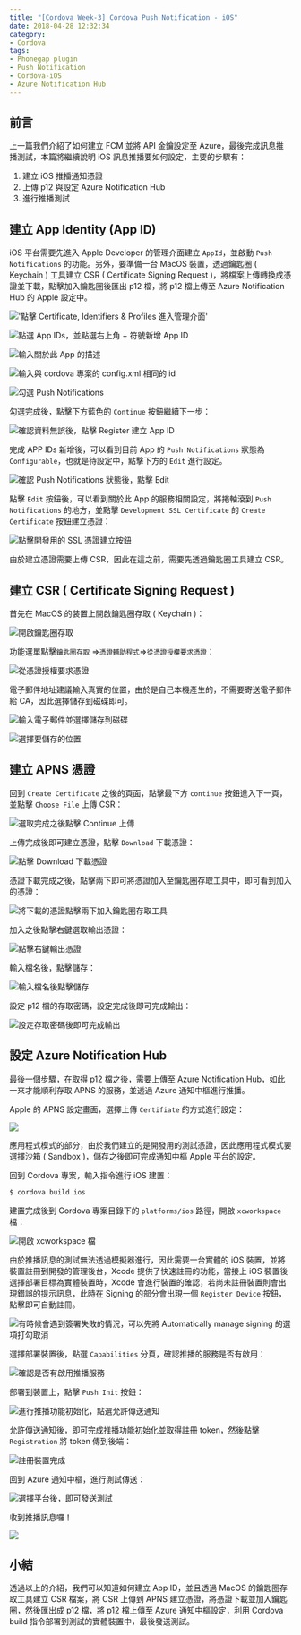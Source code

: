 ```yaml
---
title: "[Cordova Week-3] Cordova Push Notification - iOS"
date: 2018-04-28 12:32:34
category:
- Cordova
tags:
- Phonegap plugin
- Push Notification
- Cordova-iOS
- Azure Notification Hub
---
```


## 前言

上一篇我們介紹了如何建立 FCM 並將 API 金鑰設定至 Azure，最後完成訊息推播測試，本篇將繼續說明 iOS 訊息推播要如何設定，主要的步驟有：

1. 建立 iOS 推播通知憑證
2. 上傳 p12 與設定 Azure Notification Hub
3. 進行推播測試

## 建立 App Identity (App ID)

iOS 平台需要先進入 Apple Developer 的管理介面建立 `AppId`，並啟動 `Push Notifications` 的功能。另外，要準備一台 MacOS 裝置，透過鑰匙圈 ( Keychain ) 工具建立 CSR ( Certificate Signing Request )，將檔案上傳轉換成憑證並下載，點擊加入鑰匙圈後匯出 p12 檔，將 p12 檔上傳至 Azure Notification Hub 的 Apple 設定中。

<!--more-->

!['點擊 `Certificate, Identifiers & Profiles` 進入管理介面'](ios-create-app-id-0.png)

![點選 `App IDs`，並點選右上角 `+` 符號新增 App ID](ios-create-app-id-1.png)

![輸入關於此 App 的描述](ios-create-app-id-2.png)

![輸入與 cordova 專案的 `config.xml` 相同的 id](ios-create-app-id-3.png)

![勾選 `Push Notifications`](ios-create-app-id-4.png)

勾選完成後，點擊下方藍色的 `Continue` 按鈕繼續下一步：

![確認資料無誤後，點擊 `Register` 建立 App ID](ios-create-app-id-5.png)

完成 APP IDs 新增後，可以看到目前 App 的 `Push Notifications` 狀態為 `Configurable`，也就是待設定中，點擊下方的 `Edit` 進行設定。

![確認 `Push Notifications` 狀態後，點擊 Edit ](ios-create-app-id-7.png)

點擊 `Edit` 按鈕後，可以看到關於此 App 的服務相關設定，將捲軸滾到 `Push Notifications` 的地方，並點擊 `Development SSL Certificate` 的 `Create Certificate` 按鈕建立憑證：

![點擊開發用的 SSL 憑證建立按鈕](ios-create-push-certificate-1.png)

由於建立憑證需要上傳 CSR，因此在這之前，需要先透過鑰匙圈工具建立 CSR。

## 建立 CSR ( Certificate Signing Request )

首先在 MacOS 的裝置上開啟鑰匙圈存取 ( Keychain )：

![開啟鑰匙圈存取](ios-create-csr-1.png)

功能選單點擊`鑰匙圈存取` =>`憑證輔助程式`=>`從憑證授權要求憑證`：

![從憑證授權要求憑證](ios-create-csr-2.png)

電子郵件地址建議輸入真實的位置，由於是自己本機產生的，不需要寄送電子郵件給 CA，因此選擇儲存到磁碟即可。

![輸入電子郵件並選擇儲存到磁碟](ios-create-csr-3.png)

![選擇要儲存的位置](ios-create-csr-4.png)

## 建立 APNS 憑證

回到 `Create Certificate` 之後的頁面，點擊最下方 `continue` 按鈕進入下一頁，並點擊 `Choose File` 上傳 CSR：

![選取完成之後點擊 `Continue` 上傳](ios-create-push-certificate-2.png)

上傳完成後即可建立憑證，點擊 `Download` 下載憑證：

![點擊 `Download` 下載憑證](ios-create-push-certificate-3.png)

憑證下載完成之後，點擊兩下即可將憑證加入至鑰匙圈存取工具中，即可看到加入的憑證：

![將下載的憑證點擊兩下加入鑰匙圈存取工具](ios-create-push-certificate-4.png)

加入之後點擊右鍵選取輸出憑證：

![點擊右鍵輸出憑證](ios-create-push-certificate-5.png)

輸入檔名後，點擊儲存：

![輸入檔名後點擊儲存](ios-create-push-certificate-6.png)

設定 p12 檔的存取密碼，設定完成後即可完成輸出：

![設定存取密碼後即可完成輸出](ios-create-push-certificate-7.png)



## 設定 Azure Notification Hub

最後一個步驟，在取得 p12 檔之後，需要上傳至 Azure Notification Hub，如此一來才能順利存取 APNS 的服務，並透過 Azure 通知中樞進行推播。

Apple 的 APNS 設定畫面，選擇上傳 `Certifiate` 的方式進行設定：

![](ios-create-push-certificate-8.png)

應用程式模式的部分，由於我們建立的是開發用的測試憑證，因此應用程式模式要選擇沙箱 ( Sandbox )，儲存之後即可完成通知中樞 Apple 平台的設定。

回到 Cordova 專案，輸入指令進行 iOS 建置：

```bash
$ cordova build ios
```

建置完成後到 Cordova 專案目錄下的 `platforms/ios` 路徑，開啟 `xcworkspace` 檔：

![開啟 `xcworkspace` 檔](open-xcworkspace.png)

由於推播訊息的測試無法透過模擬器進行，因此需要一台實體的 iOS 裝置，並將裝置註冊到開發的管理後台，Xcode 提供了快速註冊的功能，當接上 iOS 裝置後選擇部署目標為實體裝置時，Xcode 會進行裝置的確認，若尚未註冊裝置則會出現錯誤的提示訊息，此時在 Signing 的部分會出現一個 `Register Device` 按鈕，點擊即可自動註冊。

![有時候會遇到簽署失敗的情況，可以先將 `Automatically manage signing` 的選項打勾取消](build-app.png)

選擇部署裝置後，點選 `Capabilities` 分頁，確認推播的服務是否有啟用：

![確認是否有啟用推播服務](check-apns.png)

部署到裝置上，點擊 `Push Init` 按鈕：

![進行推播功能初始化，點選允許傳送通知](demo-1.jpg)

允許傳送通知後，即可完成推播功能初始化並取得註冊 token，然後點擊 `Registration` 將 token 傳到後端：

![註冊裝置完成](demo-2.jpg)

回到 Azure 通知中樞，進行測試傳送：

![選擇平台後，即可發送測試](test-push.png)

收到推播訊息囉！

![](final-demo.jpg)

## 小結

透過以上的介紹，我們可以知道如何建立 App ID，並且透過 MacOS 的鑰匙圈存取工具建立 CSR 檔案，將 CSR 上傳到 APNS 建立憑證，將憑證下載並加入鑰匙圈，然後匯出成 p12 檔，將 p12 檔上傳至 Azure 通知中樞設定，利用 Cordova build 指令部署到測試的實體裝置中，最後發送測試。